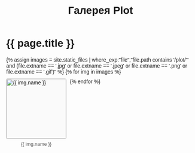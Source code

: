 ﻿---
layout: null
title: Галерея Plot
---

<!DOCTYPE html>
<html lang="ru">
<head>
  <meta charset="UTF-8">
  <title>{{ page.title }}</title>
  <link rel="stylesheet" href="https://cdn.jsdelivr.net/npm/photoswipe@5/dist/photoswipe.css">
  <style>
    body { font-family: Arial, sans-serif; }
    .gallery {
      display: flex; flex-wrap: wrap; gap: 10px; margin: 20px 0;
    }
    .gallery-item {
      display: flex; flex-direction: column; align-items: center; width: 160px;
      word-break: break-all;
    }
    .gallery-item img {
      width: 160px; height: auto;
      border: 1px solid #ccc; border-radius: 4px; background: #fafafa;
      margin-bottom: 6px;
      cursor: pointer;
    }
    .file-name {
      font-size: 13px;
      word-break: break-all;
      text-align: center;
      color: #555;
    }
  </style>
</head>
<body>
  <h1>{{ page.title }}</h1>
  <div class="gallery" id="gallery">
    {% assign images = site.static_files | where_exp:"file","file.path contains '/plot/'" and 
      (file.extname == '.jpg' or file.extname == '.jpeg' or file.extname == '.png' or file.extname == '.gif')" %}
    {% for img in images %}
      <div class="gallery-item">
        <a href="{{ site.baseurl }}{{ img.path }}">
          <img
            src="{{ site.baseurl }}{{ img.path }}"
            alt="{{ img.name }}"
            data-pswp-src="{{ site.baseurl }}{{ img.path }}"
            data-pswp-filename="{{ img.name }}"
          >
        </a>
        <div class="file-name">{{ img.name }}</div>
      </div>
    {% endfor %}
  </div>

  <script type="module">
    import PhotoSwipeLightbox from 'https://cdn.jsdelivr.net/npm/photoswipe@5/dist/photoswipe-lightbox.esm.min.js';

    function loadImgSize(src) {
      return new Promise((resolve, reject) => {
        const img = new Image();
        img.onload = () => resolve({w: img.naturalWidth, h: img.naturalHeight});
        img.onerror = reject;
        img.src = src;
      });
    }

    async function enhanceGallery() {
      const anchors = document.querySelectorAll('#gallery a');
      // Получаем размеры
      for (const a of anchors) {
        const img = a.querySelector('img');
        if (img && (!img.dataset.pswpWidth || !img.dataset.pswpHeight)) {
          const {w, h} = await loadImgSize(img.src);
          img.dataset.pswpWidth = w;
          img.dataset.pswpHeight = h;
          a.dataset.pswpWidth = w;
          a.dataset.pswpHeight = h;
        }
      }
      // PhotoSwipeLightbox автоиспользует data-pswp-width/height

      const lightbox = new PhotoSwipeLightbox({
        gallery: '#gallery',
        children: 'a',
        pswpModule: () => import('https://cdn.jsdelivr.net/npm/photoswipe@5/dist/photoswipe.esm.min.js'),
        showHideAnimationType: 'fade'
      });

      let thumbsBar = null;
      lightbox.on('afterInit', () => {
        const pswp = lightbox.pswp;
        if (thumbsBar) thumbsBar.remove();
        thumbsBar = document.createElement('div');
        thumbsBar.className = 'pswp-thumbs-bar';
        thumbsBar.style.cssText = 'display:flex;gap:6px;overflow-x:auto;padding:8px 0;justify-content:center;background:rgba(255,255,255,0.97);position:absolute;bottom:0;left:0;right:0;z-index:1400;';

        const items = [];
        document.querySelectorAll('#gallery a img').forEach((imgEl) => {
          items.push({
            msrc: imgEl.src,
            filename: imgEl.alt
          });
        });

        items.forEach((item, idx) => {
          const thumbImg = document.createElement('img');
          thumbImg.src = item.msrc;
          thumbImg.alt = item.filename;
          thumbImg.style.width = '60px';
          thumbImg.style.height = 'auto';
          thumbImg.style.cursor = 'pointer';
          thumbImg.style.border = '2px solid #ccc';
          thumbImg.style.borderRadius = '3px';
          thumbImg.style.background = '#eee';
          thumbImg.style.marginRight = '3px';
          if (pswp.currIndex === idx)
            thumbImg.style.borderColor = '#33f';

          thumbImg.onclick = () => pswp.goTo(idx);

          thumbsBar.appendChild(thumbImg);
        });

        pswp.element.appendChild(thumbsBar);

        pswp.on('change', () => {
          thumbsBar.childNodes.forEach((el, i) => el.style.borderColor = i===pswp.currIndex ? '#33f' : '#ccc');
        });

        // Удаляем панели миниатюр при закрытии
        pswp.on('close', () => {
          if (thumbsBar) { thumbsBar.remove(); thumbsBar = null; }
        });
      });

      lightbox.init();
    }

    enhanceGallery();
  </script>
</body>
</html>